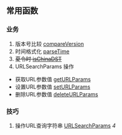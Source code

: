 ## 常用函数

### 业务
1. 版本号比较 [compareVersion](https://github.com/LingF/zFunctions/blob/master/src/index.js#L23)
2. 时间格式化 [parseTime](https://github.com/LingF/zFunctions/blob/master/src/index.js#L40)
3. ~~夏令时 [isChinaDST](https://github.com/LingF/zFunctions/blob/master/src/index.js#L86)~~
4. URLSearchParams 操作
  + 获取URL参数值 [getURLParams](https://github.com/LingF/zFunctions/blob/master/src/index.js#L113)
  + 设置URL参数值 [setURLParams](https://github.com/LingF/zFunctions/blob/master/src/index.js#L126)
  + 删除URL参数值 [deleteURLParams](https://github.com/LingF/zFunctions/blob/master/src/index.js#L143)


### 技巧
1. 操作URL查询字符串 [URLSearchParams](https://github.com/LingF/zFunctions/blob/master/src/skill.js#L2) _4_